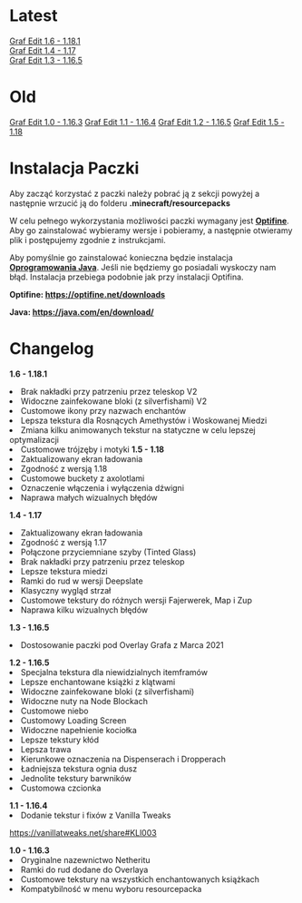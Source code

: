 # Latest
<a href="https://github.com/TYPOWYSEB4/Graf_Edit/blob/main/%C2%A7eGraf%20Edit%20%C2%A7a1.6%20-%201.18.1.zip?raw=true">Graf Edit 1.6 - 1.18.1</a><br>
<a href="https://github.com/TYPOWYSEB4/Graf_Edit/blob/main/%C2%A7eGraf%20Edit%20%C2%A7a1.4%20-%201.17.zip?raw=true">Graf Edit 1.4 - 1.17</a><br>
<a href="https://github.com/TYPOWYSEB4/Graf_Edit/blob/main/%C2%A7eGraf%20Edit%20%C2%A7a1.3%20-%201.16.5.zip?raw=true">Graf Edit 1.3 - 1.16.5</a>

# Old
<a href="https://github.com/TYPOWYSEB4/Graf_Edit/blob/main/%C2%A7eGraf%20Edit%20%C2%A7a1.0%20-%201.16.3.zip?raw=true">Graf Edit 1.0 - 1.16.3</a>
<a href="https://github.com/TYPOWYSEB4/Graf_Edit/blob/main/%C2%A7eGraf%20Edit%20%C2%A7a1.1%20-%201.16.4.zip?raw=true">Graf Edit 1.1 - 1.16.4</a>
<a href="https://github.com/TYPOWYSEB4/Graf_Edit/blob/main/%C2%A7eGraf%20Edit%20%C2%A7a1.2%20-%201.16.5.zip?raw=true">Graf Edit 1.2 - 1.16.5</a>
<a href="https://github.com/TYPOWYSEB4/Graf_Edit/blob/main/%C2%A7eGraf%20Edit%20%C2%A7a1.5%20-%201.18.zip?raw=true">Graf Edit 1.5 - 1.18</a>


# Instalacja Paczki

<p>Aby zacząć korzystać z paczki należy pobrać ją z sekcji powyżej a następnie wrzucić ją do folderu <strong>.minecraft/resourcepacks</strong></p>                              
<p>W celu pełnego wykorzystania możliwości paczki wymagany jest <strong><a href="https://optifine.net/downloads">Optifine</a></strong>. Aby go zainstalować wybieramy wersje i pobieramy, a następnie otwieramy plik i postępujemy zgodnie z instrukcjami.</p>
<p>Aby pomyślnie go zainstalować konieczna będzie instalacja <strong><a href="https://java.com/en/download/">Oprogramowania Java</a></strong>. Jeśli nie będziemy go posiadali wyskoczy nam błąd. Instalacja przebiega podobnie jak przy instalacji Optifina.</p>
<strong>Optifine: <a href="https://optifine.net/downloads">https://optifine.net/downloads</a></strong></p>
                                <strong>Java: <a href="https://java.com/en/download/">https://java.com/en/download/</a></strong>
                                
# Changelog
  <strong>1.6 - 1.18.1</strong>
                                  <li>Brak nakładki przy patrzeniu przez teleskop V2
                                  <li>Widoczne zainfekowane bloki (z silverfishami) V2
                                  <li>Customowe ikony przy nazwach enchantów
                                  <li>Lepsza tekstura dla Rosnących Amethystów i Woskowanej Miedzi
                                  <li>Zmiana kilku animowanych tekstur na statyczne w celu lepszej optymalizacji
                                  <li>Customowe trójzęby i motyki
  <strong>1.5 - 1.18</strong>
                                  <li>Zaktualizowany ekran ładowania
                                  <li>Zgodność z wersją 1.18
                                  <li>Customowe buckety z axolotlami
                                  <li>Oznaczenie włączenia i wyłączenia dźwigni
                                  <li>Naprawa małych wizualnych błędów
  <p><strong>1.4 - 1.17</strong>
                                  <li>Zaktualizowany ekran ładowania</li>
                                  <li>Zgodność z wersją 1.17</li>
                                  <li>Połączone przyciemniane szyby (Tinted Glass)</li>
                                  <li>Brak nakładki przy patrzeniu przez teleskop</li>
                                  <li>Lepsze tekstura miedzi</li>
                                  <li>Ramki do rud w wersji Deepslate</li>
                                  <li>Klasyczny wygląd strzał</li>
                                  <li>Customowe tekstury do różnych wersji Fajerwerek, Map i Zup</li>
                                  <li>Naprawa kilku wizualnych błędów</p>
                                  
  <p><strong>1.3 - 1.16.5</strong>
                                  <li>Dostosowanie paczki pod Overlay Grafa z Marca 2021</li></p>
  <strong>1.2 - 1.16.5</strong>
                                       <li>Specjalna tekstura dla niewidzialnych itemframów
                                       <li>Lepsze enchantowane książki z klątwami
                                       <li>Widoczne zainfekowane bloki (z silverfishami)
                                       <li>Widoczne nuty na Node Blockach
                                       <li>Customowe niebo
                                       <li>Customowy Loading Screen
                                       <li>Widoczne napełnienie kociołka
                                       <li>Lepsze tekstury kłód
                                       <li>Lepsza trawa
                                       <li>Kierunkowe oznaczenia na Dispenserach i Dropperach
                                       <li>Ładniejsza tekstura ognia dusz
                                       <li>Jednolite tekstury barwników
                                       <li>Customowa czcionka</p>
  <strong>1.1 - 1.16.4</strong>
                                       <li>Dodanie tekstur i fixów z Vanilla Tweaks 
                                       <p><a href="https://vanillatweaks.net/share#KLl003">https://vanillatweaks.net/share#KLl003</a></li></p></p>
  <strong>1.0 - 1.16.3</strong>
                                       <li>Oryginalne nazewnictwo Netheritu
                                       <li>Ramki do rud dodane do Overlaya
                                       <li>Customowe tekstury na wszystkich enchantowanych książkach
                                       <li>Kompatybilność w menu wyboru resourcepacka</p></p>
